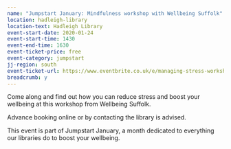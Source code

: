```yaml
---
name: "Jumpstart January: Mindfulness workshop with Wellbeing Suffolk"
location: hadleigh-library
location-text: Hadleigh Library
event-start-date: 2020-01-24
event-start-time: 1430
event-end-time: 1630
event-ticket-price: free
event-category: jumpstart
jj-region: south
event-ticket-url: https://www.eventbrite.co.uk/e/managing-stress-workshop-tickets-85766549057
breadcrumb: y
---
```


Come along and find out how you can reduce stress and boost your wellbeing at this workshop from Wellbeing Suffolk.

Advance booking online or by contacting the library is advised.

This event is part of Jumpstart January, a month dedicated to everything our libraries do to boost your wellbeing.
